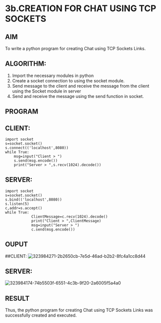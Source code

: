 # 3b.CREATION FOR CHAT USING TCP SOCKETS
## AIM
To write a python program for creating Chat using TCP Sockets Links.
## ALGORITHM:
1. Import the necessary modules in python
2. Create a socket connection to using the socket module.
3. Send message to the client and receive the message from the client using the Socket module in
 server
4. Send and receive the message using the send function in socket.
## PROGRAM
## CLIENT:
```
import socket 
s=socket.socket() 
s.connect(('localhost',8080)) 
while True: 
    msg=input("Client > ") 
    s.send(msg.encode()) 
    print("Server > ",s.recv(1024).decode()) 
```
## SERVER:
``` 
import socket 
s=socket.socket() 
s.bind(('localhost',8080)) 
s.listen(5) 
c,addr=s.accept() 
while True: 
            ClientMessage=c.recv(1024).decode() 
            print("Client > ",ClientMessage) 
            msg=input("Server > ") 
            c.send(msg.encode())
```
## OUPUT
##CLIENT:
![323984271-2b2650cb-7e5d-46ad-b2b2-8fc4a1cc8d44](https://github.com/HemapriyaOfficial/3b_CHAT_USING_TCP_SOCKETS/assets/147114275/d3a40413-3158-4a7f-8b0e-a88ce00d0925)

## SERVER:
![323984174-74b5503f-6551-4c3b-9f20-2a6005f5a4a0](https://github.com/HemapriyaOfficial/3b_CHAT_USING_TCP_SOCKETS/assets/147114275/e3982a72-47f8-4c80-aff9-0cf3de4d7669)

## RESULT
Thus, the python program for creating Chat using TCP Sockets Links was successfully 
created and executed.
